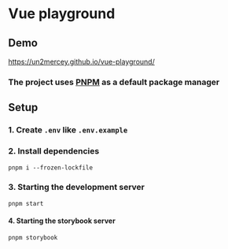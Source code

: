# Vue playground

## Demo

<https://un2mercey.github.io/vue-playground/>

### The project uses [PNPM](https://pnpm.io/) as a default package manager

## Setup
### 1. Create `.env` like `.env.example`
### 2. Install dependencies
```shell
pnpm i --frozen-lockfile
```
### 3. Starting the development server
```shell
pnpm start
```

#### 4. Starting the storybook server
```shell
pnpm storybook
```
